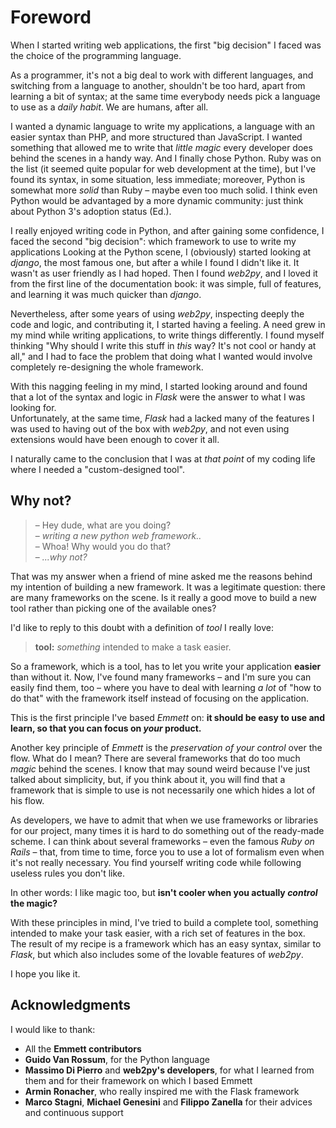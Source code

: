 
Foreword
========

When I started writing web applications, the first "big decision" I faced was the choice of the programming language.   

As a programmer, it's not a big deal to work with different languages, and switching from a language to another, shouldn't be too hard, apart from learning a bit of syntax; at the same time everybody needs pick a language  to use as a *daily habit*. We are humans, after all.

I wanted a dynamic language to write my applications, a language with an easier syntax than PHP, and more structured than JavaScript. I wanted something that allowed me to write that *little magic* every developer does behind the scenes in a handy way. And I finally chose Python. Ruby was on the list (it seemed quite popular for web development at the time), but I've found its syntax, in some situation, less immediate; moreover, Python is somewhat more *solid* than  Ruby – maybe even too much solid. I think even Python would be advantaged by a more dynamic community: just think about Python 3's adoption status (Ed.).

I really enjoyed writing code in Python, and after gaining some confidence, I faced the second "big decision": which framework to use to write my applications Looking at the Python scene, I (obviously) started looking at  *django*, the most famous one, but after a while I found I didn't like it. It wasn't as user friendly as I had hoped. Then I found *web2py*, and I loved it from the first line of the documentation book: it was simple, full of features, and learning it was much quicker than *django*.

Nevertheless, after some years of using *web2py*, inspecting deeply the code and logic, and contributing it, I started having a feeling. A need grew in my mind while writing applications, to write things differently. I found myself thinking "Why should I write this stuff in *this* way? It's not cool or handy at all," and I had to face the problem that doing what I wanted would involve completely re-designing the whole framework. 

With this nagging feeling in my mind, I started looking around and found that a lot of the syntax and logic in *Flask* were the answer to what I was looking for.   
Unfortunately, at the same time, *Flask* had a lacked many of the features I was used to having out of the box with *web2py*, and not even using extensions would have been enough to cover it all.   

I naturally came to the conclusion that I was at *that point* of my coding life where I needed a "custom-designed tool".

Why not?
--------

> – Hey dude, what are you doing?   
> – *writing a new python web framework..*   
> – Whoa! Why would you do that?   
> – *...why not?*

That was my answer when a friend of mine asked me the reasons behind my intention of building a new framework. It was a legitimate question: there are many frameworks on the scene. Is it really a good move to build a new tool rather than picking one of the available ones?   

I'd like to reply to this doubt with a definition of *tool* I really love:

> **tool:** *something* intended to make a task easier.

So a framework, which is a tool, has to let you write your application **easier** than without it. Now, I've found many frameworks – and I'm sure you can easily find them, too – where you have to deal with learning *a lot* of "how to do that" with the framework itself instead of focusing on the application.

This is the first principle I've based *Emmett* on: **it should be easy to use and learn, so that you can focus on *your* product.**   

Another key principle of *Emmett* is the *preservation of your control* over the flow. What do I mean? There are several frameworks that do too much *magic* behind the scenes. I know that may sound weird because I've just talked about simplicity, but, if you think about it, you will find that a framework that is simple to use is not necessarily one which hides a lot of his flow.   

As developers, we have to admit that when we use frameworks or libraries for our project, many times it is hard to do something out of the ready-made scheme. I can think about several frameworks – even the famous *Ruby on Rails* – that, from time to time, force you to use a lot of formalism even when it's not really necessary. You find yourself writing code while following useless rules you don't like.   

In other words: I like magic too, but **isn't cooler when you actually *control* the magic?**

With these principles in mind, I've tried to build a complete tool, something intended to make your task easier, with a rich set of features in the box.   
The result of my recipe is a framework which has an easy syntax, similar to *Flask*, but which also includes some of the lovable features of *web2py*.   

I hope you like it.

Acknowledgments
---------------

I would like to thank:

* All the **Emmett contributors**
* **Guido Van Rossum**, for the Python language
* **Massimo Di Pierro** and **web2py's developers**, for what I learned from them and for their framework on which I based Emmett
* **Armin Ronacher**, who really inspired me with the Flask framework
* **Marco Stagni**, **Michael Genesini** and **Filippo Zanella** for their advices and continuous support
